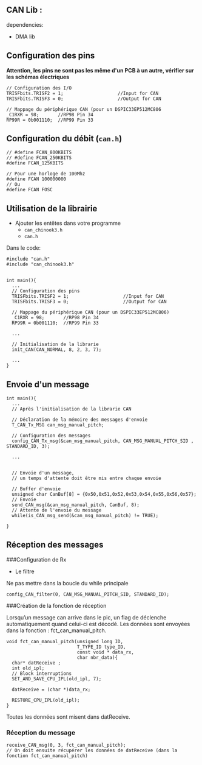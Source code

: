 CAN Lib :
---------

dependencies:

- DMA lib


Configuration des pins
----------------------

**Attention, les pins ne sont pas les même d'un PCB à un autre, vérifier sur les schémas électriques** 

    // Configuration des I/O
    TRISFbits.TRISF2 = 1;                    //Input for CAN
    TRISFbits.TRISF3 = 0;                    //Output for CAN

    // Mappage du périphérique CAN (pour un DSPIC33EP512MC806
    _C1RXR = 98;       //RP98 Pin 34
    RP99R = 0b001110;  //RP99 Pin 33

Configuration du débit (`can.h`)
--------------------------------

    // #define FCAN_800KBITS
    // #define FCAN_250KBITS
    #define FCAN_125KBITS

    // Pour une horloge de 100Mhz
    #define FCAN 100000000    
    // Ou
    #define FCAN FOSC


Utilisation de la librairie
---------------------------

- Ajouter les entêtes dans votre programme
  - `can_chinook3.h` 
  - `can.h`

Dans le code:

    #include "can.h"
    #include "can_chinook3.h"

    
    int main(){
      ...
      // Configuration des pins
      TRISFbits.TRISF2 = 1;                    //Input for CAN
      TRISFbits.TRISF3 = 0;                    //Output for CAN

      // Mappage du périphérique CAN (pour un DSPIC33EP512MC806)
      _C1RXR = 98;       //RP98 Pin 34
      RP99R = 0b001110;  //RP99 Pin 33
      
      ...

      // Initialisation de la librarie
      init_CAN(CAN_NORMAL, 8, 2, 3, 7);

      ...
    }

Envoie d'un message
-------------------
    int main(){
      ... 
      // Après l'initialisation de la librarie CAN

      // Déclaration de la mémoire des messages d'envoie
      T_CAN_Tx_MSG can_msg_manual_pitch;

      // Configuration des messages
      config_CAN_Tx_msg(&can_msg_manual_pitch, CAN_MSG_MANUAL_PITCH_SID , STANDARD_ID, 3);
      
      ...


      // Envoie d'un message, 
      // un temps d'attente doit être mis entre chaque envoie

      // Buffer d'envoie
      unsigned char CanBuf[8] = {0x50,0x51,0x52,0x53,0x54,0x55,0x56,0x57};
      // Envoie
      send_CAN_msg(&can_msg_manual_pitch, CanBuf, 8);
      // Attente de l'envoie du message
      while(is_CAN_msg_send(&can_msg_manual_pitch) != TRUE);
        
    }
   
Réception des messages
----------------------

###Configuration de Rx

- Le filtre

Ne pas mettre dans la boucle du while principale

    config_CAN_filter(0, CAN_MSG_MANUAL_PITCH_SID, STANDARD_ID);



###Création de la fonction de réception

Lorsqu’un message can arrive dans le pic, un flag de déclenche automatiquement quand celui-ci est décodé. Les données sont envoyées dans la fonction : fct_can_manual_pitch.

    void fct_can_manual_pitch(unsigned long ID,
                              T_TYPE_ID type_ID, 
                              const void * data_rx,
                              char nbr_data){
      char* datReceive ;
      int old_ipl;
      // Block interruptions
      SET_AND_SAVE_CPU_IPL(old_ipl, 7);
    
      datReceive = (char *)data_rx;

      RESTORE_CPU_IPL(old_ipl);
    }


Toutes les données sont misent dans datReceive.

### Réception du message
    
    receive_CAN_msg(0, 3, fct_can_manual_pitch);
    // On doit ensuite récupérer les données de datReceive (dans la fonction fct_can_manual_pitch)
